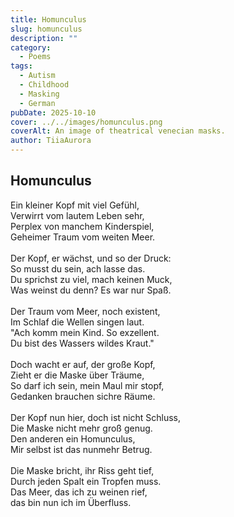 ```yaml
---
title: Homunculus
slug: homunculus
description: ""
category:
  - Poems
tags:
  - Autism
  - Childhood
  - Masking
  - German
pubDate: 2025-10-10
cover: ../../images/homunculus.png
coverAlt: An image of theatrical venecian masks. 
author: TiiaAurora
---
```


## Homunculus

Ein kleiner Kopf mit viel Gefühl,<br>
Verwirrt vom lautem Leben sehr,<br>
Perplex von manchem Kinderspiel,<br>
Geheimer Traum vom weiten Meer.<br>
<br>
Der Kopf, er wächst, und so der Druck:<br>
So musst du sein, ach lasse das.<br>
Du sprichst zu viel, mach keinen Muck,<br>
Was weinst du denn? Es war nur Spaß.<br>
<br>
Der Traum vom Meer, noch existent,<br>
Im Schlaf die Wellen singen laut.<br>
"Ach komm mein Kind. So exzellent.<br>
Du bist des Wassers wildes Kraut."<br>
<br>
Doch wacht er auf, der große Kopf,<br>
Zieht er die Maske über Träume,<br>
So darf ich sein, mein Maul mir stopf,<br>
Gedanken brauchen sichre Räume.<br>
<br>
Der Kopf nun hier, doch ist nicht Schluss,<br>
Die Maske nicht mehr groß genug.<br>
Den anderen ein Homunculus,<br>
Mir selbst ist das nunmehr Betrug.<br>
<br>
Die Maske bricht, ihr Riss geht tief,<br>
Durch jeden Spalt ein Tropfen muss.<br>
Das Meer, das ich zu weinen rief,<br>
das bin nun ich im Überfluss.<br>
<br><br>